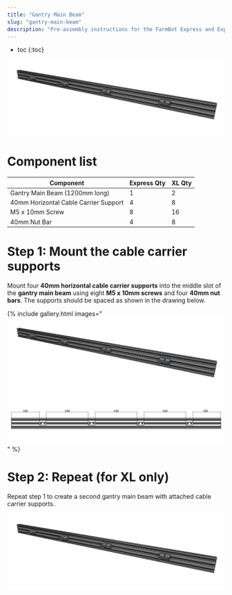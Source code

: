 ```yaml
---
title: "Gantry Main Beam"
slug: "gantry-main-beam"
description: "Pre-assembly instructions for the FarmBot Express and Express XL gantry main beam"
---
```


* toc
{:toc}


![gantry main beam](_images/gantry_main_beam.jpg)

# Component list

|Component                     |Express Qty                   |XL Qty                        |
|------------------------------|------------------------------|------------------------------|
|Gantry Main Beam (1200mm long)|1                             |2
|40mm Horizontal Cable Carrier Support|4                             |8
|M5 x 10mm Screw               |8                             |16
|40mm Nut Bar                  |4                             |8

# Step 1: Mount the cable carrier supports

Mount four **40mm horizontal cable carrier supports** into the middle slot of the **gantry main beam** using eight **M5 x 10mm screws** and four **40mm nut bars**. The supports should be spaced as shown in the drawing below.

{% include gallery.html images="
![gantry main beam](_images/gantry_main_beam.jpg)
![Main beam CCs](_images/main_beam_ccs.jpg)
" %}

# Step 2: Repeat (for XL only)

Repeat step 1 to create a second gantry main beam with attached cable carrier supports.

![gantry main beam](_images/gantry_main_beam.jpg)
